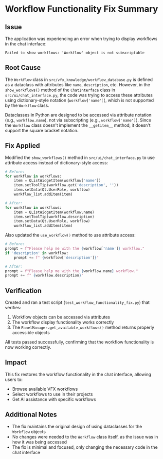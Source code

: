 # Workflow Functionality Fix Summary

## Issue
The application was experiencing an error when trying to display workflows in the chat interface:

```
Failed to show workflows: 'Workflow' object is not subscriptable
```

## Root Cause
The `Workflow` class in `src/vfx_knowledge/workflow_database.py` is defined as a dataclass with attributes like `name`, `description`, etc. However, in the `show_workflows()` method of the `ChatInterface` class in `src/ui/chat_interface.py`, the code was trying to access these attributes using dictionary-style notation (`workflow['name']`), which is not supported by the `Workflow` class.

Dataclasses in Python are designed to be accessed via attribute notation (e.g., `workflow.name`), not via subscripting (e.g., `workflow['name']`). Since the `Workflow` class doesn't implement the `__getitem__` method, it doesn't support the square bracket notation.

## Fix Applied
Modified the `show_workflows()` method in `src/ui/chat_interface.py` to use attribute access instead of dictionary-style access:

```python
# Before:
for workflow in workflows:
    item = QListWidgetItem(workflow['name'])
    item.setToolTip(workflow.get('description', ''))
    item.setData(Qt.UserRole, workflow)
    workflow_list.addItem(item)

# After:
for workflow in workflows:
    item = QListWidgetItem(workflow.name)
    item.setToolTip(workflow.description)
    item.setData(Qt.UserRole, workflow)
    workflow_list.addItem(item)
```

Also updated the `use_workflow()` method to use attribute access:

```python
# Before:
prompt = f"Please help me with the {workflow['name']} workflow."
if 'description' in workflow:
    prompt += f" {workflow['description']}"

# After:
prompt = f"Please help me with the {workflow.name} workflow."
prompt += f" {workflow.description}"
```

## Verification
Created and ran a test script (`test_workflow_functionality_fix.py`) that verifies:

1. Workflow objects can be accessed via attributes
2. The workflow display functionality works correctly
3. The `PanelManager.get_available_workflows()` method returns properly accessible objects

All tests passed successfully, confirming that the workflow functionality is now working correctly.

## Impact
This fix restores the workflow functionality in the chat interface, allowing users to:
- Browse available VFX workflows
- Select workflows to use in their projects
- Get AI assistance with specific workflows

## Additional Notes
- The fix maintains the original design of using dataclasses for the `Workflow` objects
- No changes were needed to the `Workflow` class itself, as the issue was in how it was being accessed
- The fix is minimal and focused, only changing the necessary code in the chat interface